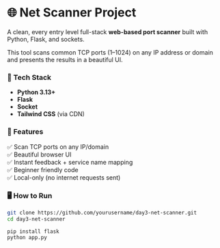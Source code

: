# 🌐 Net Scanner Project

A clean, every entry level full-stack **web-based port scanner** built with Python, Flask, and sockets.

This tool scans common TCP ports (1–1024) on any IP address or domain and presents the results in a beautiful UI.


### 🔧 Tech Stack
- **Python 3.13+**
- **Flask**
- **Socket**
- **Tailwind CSS** (via CDN)


### 🚀 Features
✅ Scan TCP ports on any IP/domain  
✅ Beautiful browser UI  
✅ Instant feedback + service name mapping  
✅ Beginner friendly code  
✅ Local-only (no internet requests sent)


### 🖥 How to Run

```bash
git clone https://github.com/yourusername/day3-net-scanner.git
cd day3-net-scanner

pip install flask
python app.py
